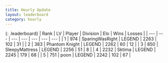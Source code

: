 ```yaml
---
title: Hourly Update
layout: leaderboard
category: hourly
---
```


{: .leaderboard}
| Rank | LV | Player | Division | Elo | Wins | Losses |
| --- | --- | --- | --- | --- | --- | --- |
| <span data-change="0">1</span> | 974 | <span title="ID: 402846">SparingWasRight</span> | LEGEND | <span data-change="0">2263</span> | <span data-change="0">102</span> | <span data-change="0">31</span> |
| <span data-change="0">2</span> | 383 | <span title="ID: 742939">Phantom Knight</span> | LEGEND | <span data-change="0">2262</span> | <span data-change="0">60</span> | <span data-change="0">12</span> |
| <span data-change="0">3</span> | 850 | <span title="ID: 153129">SleepyMattress</span> | LEGEND | <span data-change="0">2256</span> | <span data-change="0">51</span> | <span data-change="0">8</span> |
| <span data-change="0">4</span> | 2232 | <span title="ID: 353063">Sktima</span> | LEGEND | <span data-change="0">2245</span> | <span data-change="0">179</span> | <span data-change="0">68</span> |
| <span data-change="0">5</span> | 751 | <span title="ID: 540690">poon</span> | LEGEND | <span data-change="0">2242</span> | <span data-change="0">102</span> | <span data-change="0">67</span> |